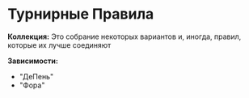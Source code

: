 # Турнирные Правила

**Коллекция:** Это собрание некоторых вариантов и, иногда, правил, которые их лучше соединяют

**Зависимости:**
*   "ДеПень"
*   "Фора"